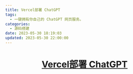 ```yaml
---
title: Vercel部署 ChatGPT
tags:
  - 一键拥有你自己的 ChatGPT 网页服务。
categories:
  - 源码搭建
date: 2023-05-30 18:19:03
updated: 2023-05-30 22:00:00
---
```

## <h1 align="center"><a href="https://github.com/Yidadaa/ChatGPT-Next-Web">Vercel部署 ChatGPT</a></h1>
